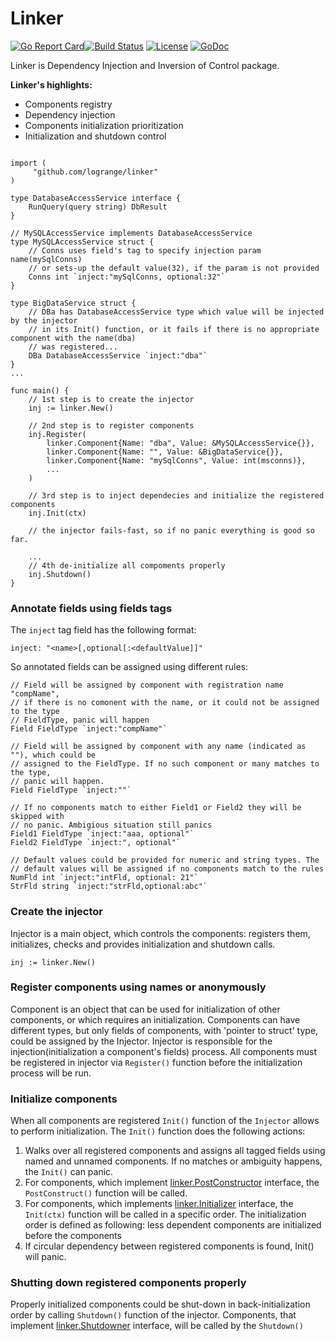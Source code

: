 # Linker

[![Go Report Card](https://goreportcard.com/badge/github.com/logrange/linker)](https://goreportcard.com/report/github.com/logrange/linker)[![Build Status](https://travis-ci.com/logrange/linker.svg?branch=master)](https://travis-ci.com/logrange/linker) [![License](https://img.shields.io/badge/License-Apache%202.0-blue.svg)](https://github.com/logrange/linker/blob/master/LICENSE) [![GoDoc](https://godoc.org/github.com/logrange/linker?status.png)](https://godoc.org/github.com/logrange/linker)

Linker is Dependency Injection and Inversion of Control package. 

**Linker's highlights:**
 - Components registry
 - Dependency injection
 - Components initialization prioritization
 - Initialization and shutdown control
 
```golang

import (
     "github.com/logrange/linker"
)

type DatabaseAccessService interface {
    RunQuery(query string) DbResult
}

// MySQLAccessService implements DatabaseAccessService
type MySQLAccessService struct {
	// Conns uses field's tag to specify injection param name(mySqlConns)
	// or sets-up the default value(32), if the param is not provided 
    Conns int `inject:"mySqlConns, optional:32"`
}

type BigDataService struct {
	// DBa has DatabaseAccessService type which value will be injected by the injector
	// in its Init() function, or it fails if there is no appropriate component with the name(dba)
	// was registered...
    DBa DatabaseAccessService `inject:"dba"`
}
...

func main() {
    // 1st step is to create the injector
    inj := linker.New()
	
    // 2nd step is to register components
    inj.Register(
		linker.Component{Name: "dba", Value: &MySQLAccessService{}},
		linker.Component{Name: "", Value: &BigDataService{}},
		linker.Component{Name: "mySqlConns", Value: int(msconns)},
		...
	)
	
	// 3rd step is to inject dependecies and initialize the registered components
	inj.Init(ctx)
	
	// the injector fails-fast, so if no panic everything is good so far.
	
	...
	// 4th de-initialize all compoments properly
	inj.Shutdown()
}

```
### Annotate fields using fields tags
The `inject` tag field has the following format:
```
inject: "<name>[,optional[:<defaultValue]]"
```
So annotated fields can be assigned using different rules:
```golang
// Field will be assigned by component with registration name "compName",
// if there is no comonent with the name, or it could not be assigned to the type 
// FieldType, panic will happen
Field FieldType `inject:"compName"`

// Field will be assigned by component with any name (indicated as ""), which could be 
// assigned to the FieldType. If no such component or many matches to the type, 
// panic will happen.
Field FieldType `inject:""`

// If no components match to either Field1 or Field2 they will be skipped with 
// no panic. Ambigious situation still panics
Field1 FieldType `inject:"aaa, optional"`
Field2 FieldType `inject:", optional"`

// Default values could be provided for numeric and string types. The 
// default values will be assigned if no components match to the rules
NumFld int `inject:"intFld, optional: 21"`
StrFld string `inject:"strFld,optional:abc"`
```
### Create the injector
Injector is a main object, which  controls the components: registers them, initializes, checks and provides initialization and shutdown calls.
```golang
inj := linker.New()
```
### Register components using names or anonymously
Component is an object that can be used for initialization of other components, or which requires an initialization. Components can have different types, but only fields of components, with 'pointer to struct' type, could be assigned by the Injector. Injector is responsible for the injection(initialization a component's fields) process. All components must be registered in injector via `Register()` function before the initialization process will be run.
### Initialize components
When all components are registered `Init()` function of the `Injector` allows to perform initialization. The `Init()` function does the following actions:
1. Walks over all registered components and assigns all tagged fields using named and unnamed components. If no matches or ambiguity happens, the `Init()` can panic.
2. For components, which implement [linker.PostConstructor](https://github.com/logrange/linker/blob/5dbea0d87b81a70e721f6c359d5f28dc1a01e080/inject.go#L74) interface, the `PostConstruct()` function will be called.
3. For components, which implements [linker.Initializer](https://github.com/logrange/linker/blob/5dbea0d87b81a70e721f6c359d5f28dc1a01e080/inject.go#L90) interface, the `Init(ctx)` function will be called in a specific order. The initialization order is defined as following: less dependent components are initialized before the components 
4. If circular dependency between registered components is found, Init() will panic.
### Shutting down registered components properly
Properly initialized components could be shut-down in back-initialization order by calling `Shutdown()` function of the injector. Components, that implement [linker.Shutdowner](https://github.com/logrange/linker/blob/5dbea0d87b81a70e721f6c359d5f28dc1a01e080/inject.go#L108) interface, will be called by the `Shutdown()`
